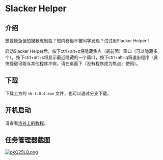 # Slacker Helper

## 介绍

想要摸鱼但怕被教练制裁？想内卷但不被同学发现？试试用Slacker Helper！

启动Slacker Helper后，按下ctrl+alt+z将隐藏焦点（最前面）窗口（可以隐藏多个），按下ctrl+alt+s将显示最近隐藏的一个窗口，按下ctrl+alt+q将退出程序（此快捷键可能与其他程序冲突，请在桌面下（没有程序成为焦点）使用）。

## 下载

下载上方的 `sh-1.0.4.exe` 文件，也可以通过分支下载。

## 开机启动

请查看[洛谷上的教程](https://www.luogu.com/paste/cy4atpu1)。

## 任务管理器截图

[![pkQ25LQ.png](https://s21.ax1x.com/2024/05/24/pkQ25LQ.png)](https://imgse.com/i/pkQ25LQ)
